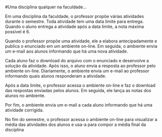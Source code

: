 #Uma disciplina qualquer na faculdade…

Em uma disciplina da faculdade, o professor propõe várias atividades durante o semestre. Toda atividade tem uma data limite para entrega. Quando o aluno entrega a atividade após a data limite, a nota máxima possível é 6.

Quando o professor propõe uma atividade, ele a elabora antecipadamente e publica o enunciado em um ambiente on-line. Em seguida, o ambiente envia um e-mail aos alunos informando que há uma nova atividade.

Cada aluno faz o download do arquivo com o enunciado e desenvolve a solução da atividade. Após isso, o aluno envia a resposta ao professor pelo ambiente on-line. Diariamente, o ambiente envia um e-mail ao professor informando quais alunos responderam a atividade.

Após a data limite, o professor acessa o ambiente on-line e faz o download das respostas enviadas pelos alunos. Em seguida, ele lança as notas dos alunos no ambiente.

Por fim, o ambiente envia um e-mail a cada aluno informando que há uma atividade corrigida.

No fim do semestre, o professor acessa o ambiente on-line para visualizar a média das atividades dos alunos e usa-a para compor a média final da disciplina